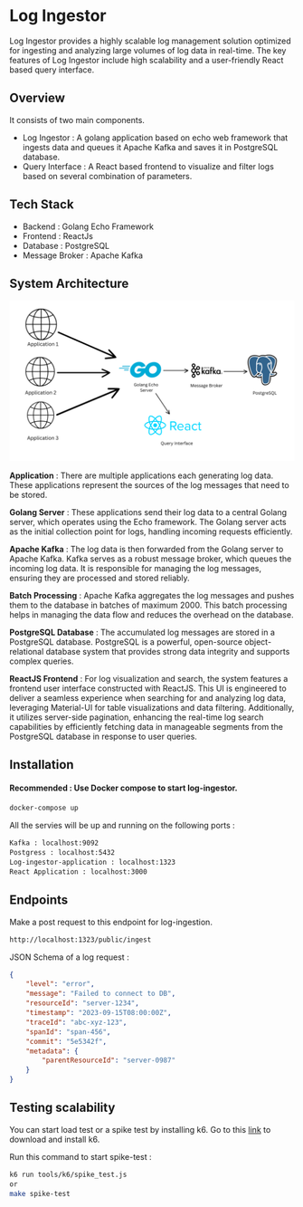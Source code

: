 
# Log Ingestor

Log Ingestor provides a highly scalable log management solution optimized for ingesting and analyzing large volumes of log data in real-time. The key features of Log Ingestor include high scalability and a user-friendly React based query interface.

## Overview 

It consists of two main components.

- Log Ingestor : A golang application based on echo web framework that ingests data and    queues it Apache Kafka and saves it in PostgreSQL database.
- Query Interface : A React based frontend to visualize and filter logs based on several combination of parameters.

## Tech Stack

- Backend : Golang Echo Framework
- Frontend : ReactJs
- Database : PostgreSQL
- Message Broker : Apache Kafka

## System Architecture

![System Architecture](https://raw.githubusercontent.com/Arghya721/log-ingestor/master/system%20architecture%20diagram.png)

**Application** : There are multiple applications each generating log data. These applications represent the sources of the log messages that need to be stored.

**Golang Server** : These applications send their log data to a central Golang server, which operates using the Echo framework. The Golang server acts as the initial collection point for logs, handling incoming requests efficiently.

**Apache Kafka** : The log data is then forwarded from the Golang server to Apache Kafka. Kafka serves as a robust message broker, which queues the incoming log data. It is responsible for managing the log messages, ensuring they are processed and stored reliably.

**Batch Processing** : Apache Kafka aggregates the log messages and pushes them to the database in batches of maximum 2000. This batch processing helps in managing the data flow and reduces the overhead on the database.

**PostgreSQL Database** : The accumulated log messages are stored in a PostgreSQL database. PostgreSQL is a powerful, open-source object-relational database system that provides strong data integrity and supports complex queries.

**ReactJS Frontend** : For log visualization and search, the system features a frontend user interface constructed with ReactJS. This UI is engineered to deliver a seamless experience when searching for and analyzing log data, leveraging Material-UI for table visualizations and data filtering. Additionally, it utilizes server-side pagination, enhancing the real-time log search capabilities by efficiently fetching data in manageable segments from the PostgreSQL database in response to user queries.

## Installation

#### Recommended : Use Docker compose to start log-ingestor.

```bash
docker-compose up
```

All the servies will be up and running on the following ports : 

```bash
Kafka : localhost:9092
Postgress : localhost:5432
Log-ingestor-application : localhost:1323
React Application : localhost:3000
```

## Endpoints 

Make a post request to this endpoint for log-ingestion.

```bash
http://localhost:1323/public/ingest
```

JSON Schema of a log request : 
```json
{
	"level": "error",
	"message": "Failed to connect to DB",
    "resourceId": "server-1234",
	"timestamp": "2023-09-15T08:00:00Z",
	"traceId": "abc-xyz-123",
    "spanId": "span-456",
    "commit": "5e5342f",
    "metadata": {
        "parentResourceId": "server-0987"
    }
}
```

## Testing scalability

You can start load test or a spike test by installing k6. 
Go to this [link](https://grafana.com/docs/k6/latest/get-started/installation) to download and install k6. 

Run this command to start spike-test : 

```bash
k6 run tools/k6/spike_test.js
or
make spike-test
```
